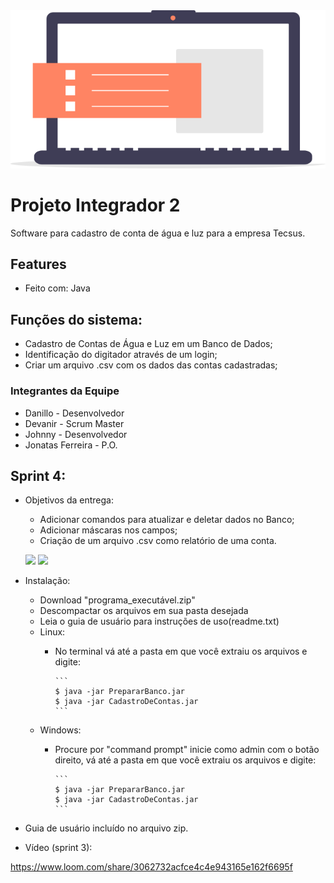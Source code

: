 <img src="img/icone_pi.png" >

# Projeto Integrador 2

Software para cadastro de conta de água e luz para a empresa Tecsus.

## Features

- Feito com: Java

## Funções do sistema:

- Cadastro de Contas de Água e Luz em um Banco de Dados;
- Identificação do digitador através de um login;
- Criar um arquivo .csv com os dados das contas cadastradas;

### Integrantes da Equipe

- Danillo - Desenvolvedor
- Devanir - Scrum Master
- Johnny - Desenvolvedor
- Jonatas Ferreira - P.O.

## Sprint 4:

- Objetivos da entrega:
   - Adicionar comandos para atualizar e deletar dados no Banco;
   - Adicionar máscaras nos campos;
   - Criação de um arquivo .csv como relatório de uma conta.
   
   <img src="img/user_stroy_40.png" >  <img src="img/user_stroy_41.png" >
   
   
- Instalação:
   - Download "programa_executável.zip"
   - Descompactar os arquivos em sua pasta desejada
   - Leia o guia de usuário para instruções de uso(readme.txt)
   - Linux:
      - No terminal vá até a pasta em que você extraiu os arquivos e digite:
      
            ```
            $ java -jar PrepararBanco.jar
            $ java -jar CadastroDeContas.jar
            ```
   - Windows:
      - Procure por "command prompt" inicie como admin com o botão direito, vá até a pasta em que você extraiu os arquivos e digite:
      
            ```
            $ java -jar PrepararBanco.jar
            $ java -jar CadastroDeContas.jar
            ```
- Guia de usuário incluído no arquivo zip.

- Vídeo (sprint 3):

https://www.loom.com/share/3062732acfce4c4e943165e162f6695f


